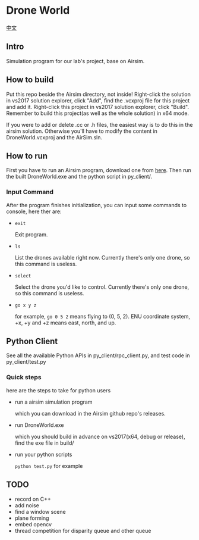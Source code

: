 # Drone World

[中文](./docs/readme_cn.md)

## Intro

Simulation program for our lab's project, base on Airsim.

## How to build

Put this repo beside the Airsim directory, not inside! Right-click the solution in vs2017 solution explorer, click "Add", find the .vcxproj file for this project and add it. Right-click this project in vs2017 solution explorer, click "Build". Remember to build this project(as well as the whole solution) in x64 mode.

If you were to add or delete .cc or .h files, the easiest way is to do this in the airsim solution. Otherwise you'll have to modify the content in  DroneWorld.vcxproj and the AirSim.sln.

## How to run

First you have to run an Airsim program, download one from [here](https://github.com/Microsoft/AirSim/releases). Then run the built DroneWorld.exe and the python script in py_client/.

### Input Command

After the program finishes initialization, you can input some commands to console, here ther are:

- `exit`

    Exit program.
    
- `ls`
    
    List the drones available right now. Currently there's only one drone, so this command is useless.
    
- `select`
    
    Select the drone you'd like to control. Currently there's only one drone, so this command is useless.
    
- `go x y z`
    
    for example, `go 0 5 2` means flying to (0, 5, 2). ENU coordinate system, +x, +y and +z means east, north, and up.

## Python Client

See all the available Python APIs in py_client/rpc_client.py, and test code in py_client/test.py

### Quick steps

here are the steps to take for python users

- run a airsim simulation program

  which you can download in the Airsim github repo's releases.
 
- run DroneWorld.exe

  which you should build in advance on vs2017(x64, debug or release), find the exe file in build/
  
- run your python scripts

  `python test.py` for example

## TODO

- record on C++
- add noise
- find a window scene
- plane forming
- embed opencv
- thread competition for disparity queue and other queue
